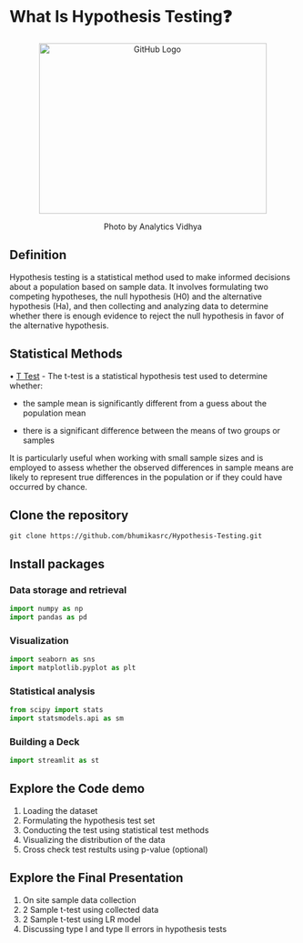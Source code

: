 # What Is Hypothesis Testing❓

<p align="center">
    <img src="https://editor.analyticsvidhya.com/uploads/52940cover.jpg" alt="GitHub Logo" width="400" height="300">
</p>
<p align="center">Photo by Analytics Vidhya</p>



## Definition

Hypothesis testing is a statistical method used to make informed decisions about a population based on sample data. It involves formulating two competing hypotheses, the null hypothesis (H0) and the alternative hypothesis (Ha), and then collecting and analyzing data to determine whether there is enough evidence to reject the null hypothesis in favor of the alternative hypothesis.


## Statistical Methods

• <u>T Test</u> - The t-test is a statistical hypothesis test used to determine whether:

* the sample mean is significantly different from a guess about the population mean

* there is a significant difference between the means of two groups or samples

It is particularly useful when working with small sample sizes and is employed to assess whether the observed differences in sample means are likely to represent true differences in the population or if they could have occurred by chance.

## Clone the repository

```git clone https://github.com/bhumikasrc/Hypothesis-Testing.git```

## Install packages

### Data storage and retrieval

```py
import numpy as np
import pandas as pd
```

### Visualization 

```py
import seaborn as sns
import matplotlib.pyplot as plt
```

### Statistical analysis

```py
from scipy import stats
import statsmodels.api as sm
```

### Building a Deck

```py
import streamlit as st
```

## Explore the Code demo

1. Loading the dataset
2. Formulating the hypothesis test set
3. Conducting the test using statistical test methods
4. Visualizing the distribution of the data
5. Cross check test restults using p-value (optional)

## Explore the Final Presentation

1. On site sample data collection
2. 2 Sample t-test using collected data
3. 2 Sample t-test using LR model
4. Discussing type I and type II errors in hypothesis tests
